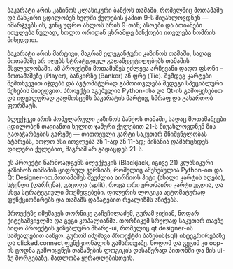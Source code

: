 ბაკარატი არის კაზინოს კლასიკური ბანქოს თამაში, რომელშიც მოთამაშე და ბანკირი ცდილობენ ხელში ქულების ჯამით 9-ს მიუახლოვდნენ — იმარჯვებს ის, ვინც უფრო ახლოს არის 9-თან;
ასოები და ათიანები ითვლება ნულად, ხოლო ორიდან ცხრამდე ბანქოები ითვლება ნომრის მიხედვით.

ბაკარატი არის მარტივი, მაგრამ ელეგანტური კაზინოს თამაში, სადაც მოთამაშე არ იღებს სტრატეგიულ გადაწყვეტილებებს თამაშის მსვლელობაში. ამ პროექტში მოთამაშეს ეძლევა არჩევანი 
დადო ფსონი – მოთამაშეზე (Player), ბანკირზე (Banker) ან ფრე (Tie). შემდეგ კარტები შემთხვევით იჯდება და ავტომატურად გამოითვლება შედეგი სპეციალური წესების მიხედვით. პროექტი 
აგებულია Python-ისა და Qt-ის გამოყენებით და იდეალურად გადმოსცემს ბაკარატის მარტივ, სწრაფ და გასართობ ფორმატს.





ბლექჯეკი არის პოპულარული კაზინოს ბანქოს თამაში, სადაც მოთამაშეები ცდილობენ თავიანთი ხელით ჯამური ქულებით 21-ს მიუახლოვდნენ მის გადაჭარბების გარეშე — თითოეული კარტი 
საკუთარ მნიშვნელობას ატარებს, ხოლო ასი ითვლება ან 1-ად ან 11-ად; მიზანია დამარცხდეს დილერი ქულებით, მაგრამ არ გადაცდეს 21-ს.

ეს პროექტი წარმოადგენს ბლექჯეკის (Blackjack, იგივე 21) კლასიკური კაზინოს თამაშის ციფრულ ვერსიას, რომელიც აშენებულია Python-ით და Qt Designer-ით.მოთამაშეს შეუძლია აირჩიოს ჰიტი 
(ახალი კარტის აღება), სტენდი (დარჩენა), გაყოფა (split), როცა ორი ერთნაირი კარტი უგდია, და სხვა სტრატეგიული მოქმედებები. დილერის ლოგიკა ავტომატურად ფუნქციონირებს და თამაშს 
დამატებით რეალიზმს ანიჭებს.

პროექტზე იმუშავეს თორნიკე გაჩეჩილაძემ, გურამ ჯიქიამ, ნოდარ ქიტესაშვივლმა და გეგი კოპალიანმა.
თორნიკემ სრულად საკუთარ თავზე აიღო პროექტის ვიზუალური მხარე-ui, რომელიც qt designer-ის საშუალებით ააწყო. გურომ იმუშავა პროექტში ბაზების(sql) ინტეგრირებაზე და clicked.connect
ფუნქციონალის გამართვაზე. ნოდომ და გეგიმ კი oop-ის ცოდნა გამოიყენეს თამაშების ლოგიკის დასაწერად პითონში და მის ui-ზე მორგებაზე.
მადლობა ყურადღებისთვის.
